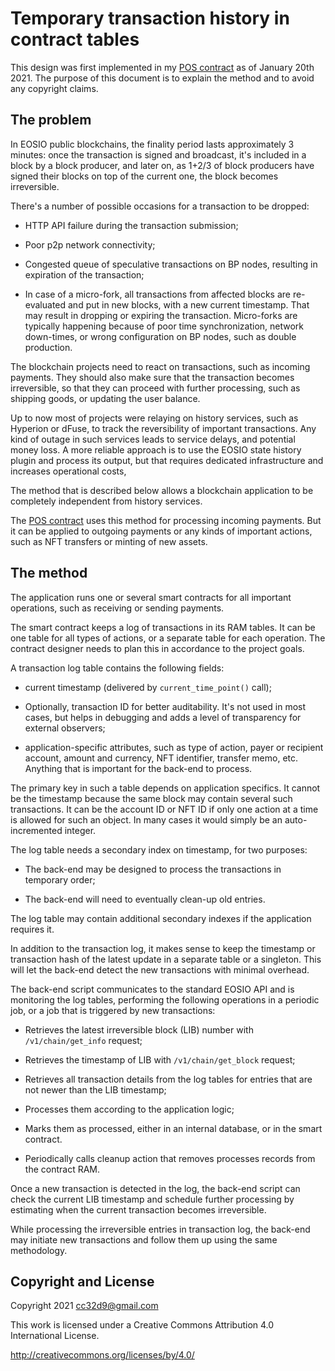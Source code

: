 # Temporary transaction history in contract tables

This design was first implemented in my [POS
contract](https://github.com/cc32d9/eosio_point_of_sale) as of January
20th 2021. The purpose of this document is to explain the method and
to avoid any copyright claims.

## The problem

In EOSIO public blockchains, the finality period lasts approximately 3
minutes: once the transaction is signed and broadcast, it's included
in a block by a block producer, and later on, as 1+2/3 of block
producers have signed their blocks on top of the current one, the
block becomes irreversible.

There's a number of possible occasions for a transaction to be
dropped:

* HTTP API failure during the transaction submission;

* Poor p2p network connectivity;

* Congested queue of speculative transactions on BP nodes, resulting
  in expiration of the transaction;

* In case of a micro-fork, all transactions from affected blocks are
  re-evaluated and put in new blocks, with a new current
  timestamp. That may result in dropping or expiring the
  transaction. Micro-forks are typically happening because of poor
  time synchronization, network down-times, or wrong configuration on
  BP nodes, such as double production.


The blockchain projects need to react on transactions, such as
incoming payments. They should also make sure that the transaction
becomes irreversible, so that they can proceed with further
processing, such as shipping goods, or updating the user balance.

Up to now most of projects were relaying on history services, such as
Hyperion or dFuse, to track the reversibility of important
transactions. Any kind of outage in such services leads to service
delays, and potential money loss. A more reliable approach is to use
the EOSIO state history plugin and process its output, but that
requires dedicated infrastructure and increases operational costs,


The method that is described below allows a blockchain application to
be completely independent from history services.

The [POS contract](https://github.com/cc32d9/eosio_point_of_sale) uses
this method for processing incoming payments. But it can be applied to
outgoing payments or any kinds of important actions, such as NFT
transfers or minting of new assets.


## The method

The application runs one or several smart contracts for all important
operations, such as receiving or sending payments.

The smart contract keeps a log of transactions in its RAM tables. It
can be one table for all types of actions, or a separate table for
each operation. The contract designer needs to plan this in accordance
to the project goals.

A transaction log table contains the following fields:

* current timestamp (delivered by `current_time_point()` call);

* Optionally, transaction ID for better auditability. It's not used in
  most cases, but helps in debugging and adds a level of transparency
  for external observers;

* application-specific attributes, such as type of action, payer or
  recipient account, amount and currency, NFT identifier, transfer
  memo, etc. Anything that is important for the back-end to process.

The primary key in such a table depends on application specifics. It
cannot be the timestamp because the same block may contain several
such transactions. It can be the account ID or NFT ID if only one
action at a time is allowed for such an object. In many cases it would
simply be an auto-incremented integer.

The log table needs a secondary index on timestamp, for two purposes:

* The back-end may be designed to process the transactions in temporary
  order;

* The back-end will need to eventually clean-up old entries.

The log table may contain additional secondary indexes if the
application requires it.


In addition to the transaction log, it makes sense to keep the
timestamp or transaction hash of the latest update in a separate table
or a singleton. This will let the back-end detect the new transactions
with minimal overhead.

The back-end script communicates to the standard EOSIO API and is
monitoring the log tables, performing the following operations in a
periodic job, or a job that is triggered by new transactions:

* Retrieves the latest irreversible block (LIB) number with
  `/v1/chain/get_info` request;

* Retrieves the timestamp of LIB with `/v1/chain/get_block` request;

* Retrieves all transaction details from the log tables for entries
  that are not newer than the LIB timestamp;

* Processes them according to the application logic;

* Marks them as processed, either in an internal database, or in the
  smart contract.

* Periodically calls cleanup action that removes processes records
  from the contract RAM.


Once a new transaction is detected in the log, the back-end script can
check the current LIB timestamp and schedule further processing by
estimating when the current transaction becomes irreversible.

While processing the irreversible entries in transaction log, the
back-end may initiate new transactions and follow them up using the
same methodology.







## Copyright and License

Copyright 2021 cc32d9@gmail.com

This work is licensed under a Creative Commons Attribution 4.0
International License.

http://creativecommons.org/licenses/by/4.0/




